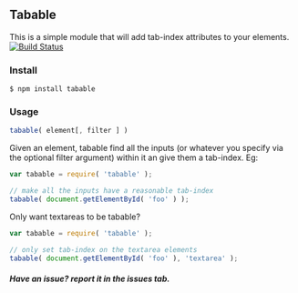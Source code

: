 ## Tabable

This is a simple module that will add tab-index attributes to your elements. [![Build Status](https://travis-ci.org/honeinc/tabable.svg?branch=master)](https://travis-ci.org/honeinc/tabable)

### Install

```
$ npm install tabable
```

### Usage

```javascript
tabable( element[, filter ] )
```

Given an element, tabable find all the inputs (or whatever you specify via the optional filter argument) within it an give them a tab-index. Eg:

```javascript
var tabable = require( 'tabable' );

// make all the inputs have a reasonable tab-index
tabable( document.getElementById( 'foo' ) );
```

Only want textareas to be tabable?

```javascript
var tabable = require( 'tabable' );

// only set tab-index on the textarea elements
tabable( document.getElementById( 'foo' ), 'textarea' );
```

##### Have an issue? report it in the issues tab.
